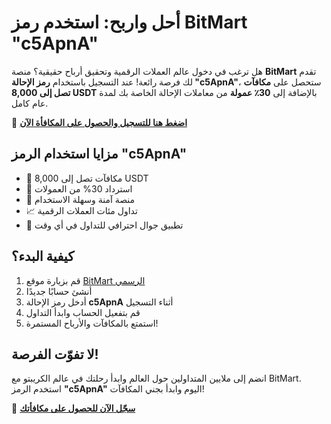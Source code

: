  <h1>أحل واربح: استخدم رمز BitMart "c5ApnA"</h1>

  <p>
    هل ترغب في دخول عالم العملات الرقمية وتحقيق أرباح حقيقية؟ منصة <strong>BitMart</strong> تقدم لك فرصة رائعة! عند التسجيل باستخدام <strong>رمز الإحالة "c5ApnA"</strong>، ستحصل على <strong>مكافآت تصل إلى 8,000 USDT</strong> بالإضافة إلى <strong>30٪ عمولة</strong> من معاملات الإحالة الخاصة بك لمدة عام كامل.
  </p>

  <p>
    🌟 <strong><a href="https://www.bitmart.com/invite/c5ApnA/en" target="_blank" rel="noopener noreferrer">اضغط هنا للتسجيل والحصول على المكافأة الآن</a></strong>
  </p>

  <h2>مزايا استخدام الرمز "c5ApnA"</h2>
  <ul>
    <li>🎁 مكافآت تصل إلى 8,000 USDT</li>
    <li>💸 استرداد 30% من العمولات</li>
    <li>🔐 منصة آمنة وسهلة الاستخدام</li>
    <li>📈 تداول مئات العملات الرقمية</li>
    <li>📱 تطبيق جوال احترافي للتداول في أي وقت</li>
  </ul>

  <h2>كيفية البدء؟</h2>
  <ol>
    <li>قم بزيارة موقع <a href="https://www.bitmart.com/invite/c5ApnA/en" target="_blank" rel="noopener noreferrer">BitMart الرسمي</a></li>
    <li>أنشئ حسابًا جديدًا</li>
    <li>أدخل رمز الإحالة <strong>c5ApnA</strong> أثناء التسجيل</li>
    <li>قم بتفعيل الحساب وابدأ التداول</li>
    <li>استمتع بالمكافآت والأرباح المستمرة!</li>
  </ol>

  <h2>لا تفوّت الفرصة!</h2>
  <p>
    انضم إلى ملايين المتداولين حول العالم وابدأ رحلتك في عالم الكريبتو مع BitMart. استخدم الرمز <strong>"c5ApnA"</strong> اليوم وابدأ بجني المكافآت!
  </p>

  <p>
    🚀 <strong><a href="https://www.bitmart.com/invite/c5ApnA/en" target="_blank" rel="noopener noreferrer">سجّل الآن للحصول على مكافأتك</a></strong>
  </p>

</body>
</html>
